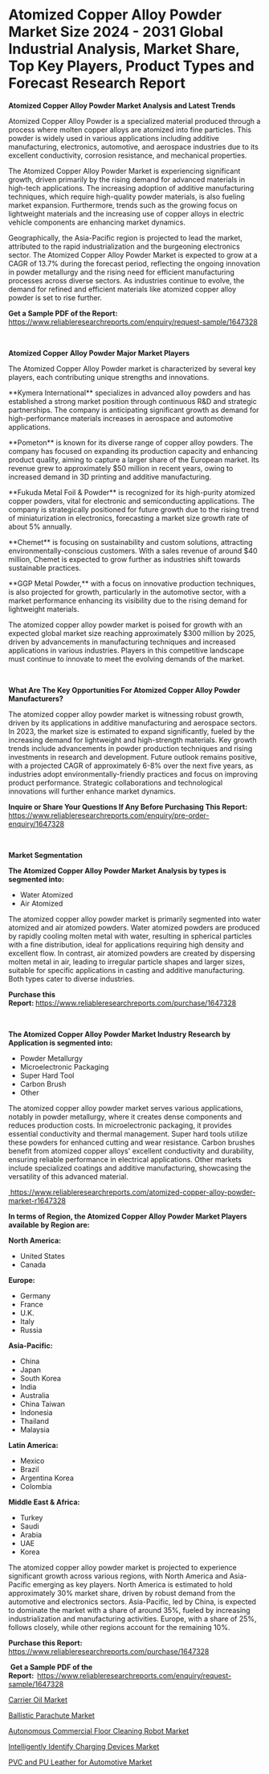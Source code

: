 <p><h1>Atomized Copper Alloy Powder Market Size 2024 - 2031 Global Industrial Analysis, Market Share, Top Key Players, Product Types and Forecast Research Report</h1></p><p><strong>Atomized Copper Alloy Powder Market Analysis and Latest Trends</strong></p>
<p><p>Atomized Copper Alloy Powder is a specialized material produced through a process where molten copper alloys are atomized into fine particles. This powder is widely used in various applications including additive manufacturing, electronics, automotive, and aerospace industries due to its excellent conductivity, corrosion resistance, and mechanical properties.</p><p>The Atomized Copper Alloy Powder Market is experiencing significant growth, driven primarily by the rising demand for advanced materials in high-tech applications. The increasing adoption of additive manufacturing techniques, which require high-quality powder materials, is also fueling market expansion. Furthermore, trends such as the growing focus on lightweight materials and the increasing use of copper alloys in electric vehicle components are enhancing market dynamics.</p><p>Geographically, the Asia-Pacific region is projected to lead the market, attributed to the rapid industrialization and the burgeoning electronics sector. The Atomized Copper Alloy Powder Market is expected to grow at a CAGR of 13.7% during the forecast period, reflecting the ongoing innovation in powder metallurgy and the rising need for efficient manufacturing processes across diverse sectors. As industries continue to evolve, the demand for refined and efficient materials like atomized copper alloy powder is set to rise further.</p></p>
<p><strong>Get a Sample PDF of the Report:&nbsp;</strong> <a href="https://www.reliableresearchreports.com/enquiry/request-sample/1647328?utm_campaign=13&utm_medium=2&utm_source=Github&utm_content=ia&utm_term=27102024&utm_id=atomized-copper-alloy-powder">https://www.reliableresearchreports.com/enquiry/request-sample/1647328</a></p>
<p>&nbsp;</p>
<p><strong>Atomized Copper Alloy Powder Major Market Players</strong></p>
<p><p>The Atomized Copper Alloy Powder market is characterized by several key players, each contributing unique strengths and innovations. </p><p>**Kymera International** specializes in advanced alloy powders and has established a strong market position through continuous R&D and strategic partnerships. The company is anticipating significant growth as demand for high-performance materials increases in aerospace and automotive applications.</p><p>**Pometon** is known for its diverse range of copper alloy powders. The company has focused on expanding its production capacity and enhancing product quality, aiming to capture a larger share of the European market. Its revenue grew to approximately $50 million in recent years, owing to increased demand in 3D printing and additive manufacturing.</p><p>**Fukuda Metal Foil & Powder** is recognized for its high-purity atomized copper powders, vital for electronic and semiconducting applications. The company is strategically positioned for future growth due to the rising trend of miniaturization in electronics, forecasting a market size growth rate of about 5% annually.</p><p>**Chemet** is focusing on sustainability and custom solutions, attracting environmentally-conscious customers. With a sales revenue of around $40 million, Chemet is expected to grow further as industries shift towards sustainable practices.</p><p>**GGP Metal Powder,** with a focus on innovative production techniques, is also projected for growth, particularly in the automotive sector, with a market performance enhancing its visibility due to the rising demand for lightweight materials.</p><p>The atomized copper alloy powder market is poised for growth with an expected global market size reaching approximately $300 million by 2025, driven by advancements in manufacturing techniques and increased applications in various industries. Players in this competitive landscape must continue to innovate to meet the evolving demands of the market.</p></p>
<p>&nbsp;</p>
<p><strong>What Are The Key Opportunities For Atomized Copper Alloy Powder Manufacturers?</strong></p>
<p><p>The atomized copper alloy powder market is witnessing robust growth, driven by its applications in additive manufacturing and aerospace sectors. In 2023, the market size is estimated to expand significantly, fueled by the increasing demand for lightweight and high-strength materials. Key growth trends include advancements in powder production techniques and rising investments in research and development. Future outlook remains positive, with a projected CAGR of approximately 6-8% over the next five years, as industries adopt environmentally-friendly practices and focus on improving product performance. Strategic collaborations and technological innovations will further enhance market dynamics.</p></p>
<p><strong>Inquire or Share Your Questions If Any Before Purchasing This Report:</strong> <a href="https://www.reliableresearchreports.com/enquiry/pre-order-enquiry/1647328?utm_campaign=13&utm_medium=2&utm_source=Github&utm_content=ia&utm_term=27102024&utm_id=atomized-copper-alloy-powder">https://www.reliableresearchreports.com/enquiry/pre-order-enquiry/1647328</a></p>
<p>&nbsp;</p>
<p><strong>Market Segmentation</strong></p>
<p><strong>The Atomized Copper Alloy Powder Market Analysis by types is segmented into:</strong></p>
<p><ul><li>Water Atomized</li><li>Air Atomized</li></ul></p>
<p><p>The atomized copper alloy powder market is primarily segmented into water atomized and air atomized powders. Water atomized powders are produced by rapidly cooling molten metal with water, resulting in spherical particles with a fine distribution, ideal for applications requiring high density and excellent flow. In contrast, air atomized powders are created by dispersing molten metal in air, leading to irregular particle shapes and larger sizes, suitable for specific applications in casting and additive manufacturing. Both types cater to diverse industries.</p></p>
<p><strong>Purchase this Report:&nbsp;</strong><a href="https://www.reliableresearchreports.com/purchase/1647328?utm_campaign=13&utm_medium=2&utm_source=Github&utm_content=ia&utm_term=27102024&utm_id=atomized-copper-alloy-powder">https://www.reliableresearchreports.com/purchase/1647328</a></p>
<p>&nbsp;</p>
<p><strong>The Atomized Copper Alloy Powder Market Industry Research by Application is segmented into:</strong></p>
<p><ul><li>Powder Metallurgy</li><li>Microelectronic Packaging</li><li>Super Hard Tool</li><li>Carbon Brush</li><li>Other</li></ul></p>
<p><p>The atomized copper alloy powder market serves various applications, notably in powder metallurgy, where it creates dense components and reduces production costs. In microelectronic packaging, it provides essential conductivity and thermal management. Super hard tools utilize these powders for enhanced cutting and wear resistance. Carbon brushes benefit from atomized copper alloys' excellent conductivity and durability, ensuring reliable performance in electrical applications. Other markets include specialized coatings and additive manufacturing, showcasing the versatility of this advanced material.</p></p>
<p><a href="https://www.reliableresearchreports.com/atomized-copper-alloy-powder-market-r1647328?utm_campaign=13&utm_medium=2&utm_source=Github&utm_content=ia&utm_term=27102024&utm_id=atomized-copper-alloy-powder">&nbsp;https://www.reliableresearchreports.com/atomized-copper-alloy-powder-market-r1647328</a></p>
<p><strong>In terms of Region, the Atomized Copper Alloy Powder Market Players available by Region are:</strong></p>
<p>
    <p> <strong> North America: </strong>
        <ul>
            <li>United States</li>
            <li>Canada</li>
        </ul>
        </p> 
    <p> <strong> Europe: </strong>
        <ul>
            <li>Germany</li>
            <li>France</li>
            <li>U.K.</li>
            <li>Italy</li>
            <li>Russia</li>
        </ul>
        </p> 
    <p> <strong> Asia-Pacific: </strong>
        <ul>
            <li>China</li>
            <li>Japan</li>
            <li>South Korea</li>
            <li>India</li>
            <li>Australia</li>
            <li>China Taiwan</li>
            <li>Indonesia</li>
            <li>Thailand</li>
            <li>Malaysia</li>
        </ul>
        </p> 
    <p> <strong> Latin America: </strong>
        <ul>
            <li>Mexico</li>
            <li>Brazil</li>
            <li>Argentina Korea</li>
            <li>Colombia</li>
        </ul>
        </p> 
    <p> <strong> Middle East & Africa: </strong>
        <ul>
            <li>Turkey</li>
            <li>Saudi</li>
            <li>Arabia</li>
            <li>UAE</li>
            <li>Korea</li>
        </ul>
    </p>
    </p>
<p><p>The atomized copper alloy powder market is projected to experience significant growth across various regions, with North America and Asia-Pacific emerging as key players. North America is estimated to hold approximately 30% market share, driven by robust demand from the automotive and electronics sectors. Asia-Pacific, led by China, is expected to dominate the market with a share of around 35%, fueled by increasing industrialization and manufacturing activities. Europe, with a share of 25%, follows closely, while other regions account for the remaining 10%.</p></p>
<p><strong>Purchase this Report: </strong><a href="https://www.reliableresearchreports.com/purchase/1647328?utm_campaign=13&utm_medium=2&utm_source=Github&utm_content=ia&utm_term=27102024&utm_id=atomized-copper-alloy-powder">https://www.reliableresearchreports.com/purchase/1647328</a></p>
<p>&nbsp;<strong>Get a Sample PDF of the Report:&nbsp;&nbsp;</strong><a href="https://www.reliableresearchreports.com/enquiry/request-sample/1647328?utm_campaign=13&utm_medium=2&utm_source=Github&utm_content=ia&utm_term=27102024&utm_id=atomized-copper-alloy-powder">https://www.reliableresearchreports.com/enquiry/request-sample/1647328</a></p>
<p><strong></strong></p>
<p><p><a href="https://medium.com/@rosenahom6zhu/carrier-oil-market-shifts-strategic-analysis-2024-2031-0a8bf9579d1b?utm_campaign=13&utm_medium=2&utm_source=Github&utm_content=ia&utm_term=27102024&utm_id=atomized-copper-alloy-powder">Carrier Oil Market</a></p><p><a href="https://www.linkedin.com/pulse/ballistic-parachute-market-transformation-comparative-analysis-zevaf?utm_campaign=13&utm_medium=2&utm_source=Github&utm_content=ia&utm_term=27102024&utm_id=atomized-copper-alloy-powder">Ballistic Parachute Market</a></p><p><a href="https://github.com/maniehilp9ib/Market-Research-Report-List-1/blob/main/autonomous-commercial-floor-cleaning-robot-market.md?utm_campaign=13&utm_medium=2&utm_source=Github&utm_content=ia&utm_term=27102024&utm_id=atomized-copper-alloy-powder">Autonomous Commercial Floor Cleaning Robot Market</a></p><p><a href="https://issuu.com/reportprime-2/docs/intelligently-identify-charging-dev_1f97048b8c6511?utm_campaign=13&utm_medium=2&utm_source=Github&utm_content=ia&utm_term=27102024&utm_id=atomized-copper-alloy-powder">Intelligently Identify Charging Devices Market</a></p><p><a href="https://github.com/roydonhol47/Market-Research-Report-List-1/blob/main/pvc-and-pu-leather-for-automotive-market.md?utm_campaign=13&utm_medium=2&utm_source=Github&utm_content=ia&utm_term=27102024&utm_id=atomized-copper-alloy-powder">PVC and PU Leather for Automotive Market</a></p></p>